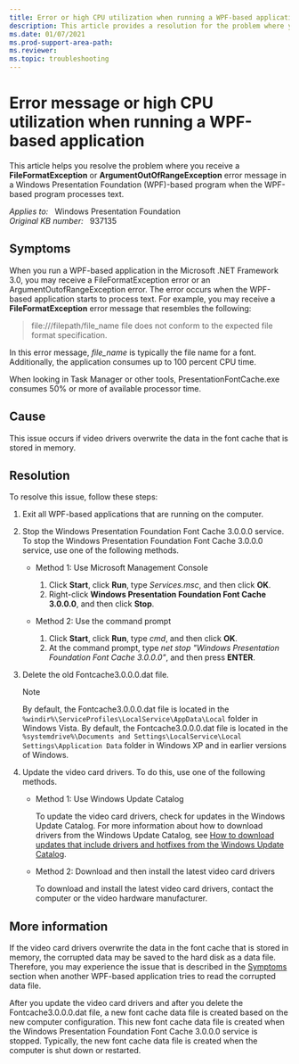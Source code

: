 ```yaml
---
title: Error or high CPU utilization when running a WPF-based application
description: This article provides a resolution for the problem where you receive a FileFormatException or ArgumentOutOfRangeException error message in a WPF-based program when the WPF-based program processes text.
ms.date: 01/07/2021
ms.prod-support-area-path:
ms.reviewer: 
ms.topic: troubleshooting
---
```

# Error message or high CPU utilization when running a WPF-based application

This article helps you resolve the problem where you receive a **FileFormatException** or **ArgumentOutOfRangeException** error message in a Windows Presentation Foundation (WPF)-based program when the WPF-based program processes text.

_Applies to:_ &nbsp; Windows Presentation Foundation  
_Original KB number:_ &nbsp; 937135

## Symptoms

When you run a WPF-based application in the Microsoft .NET Framework 3.0, you may receive a FileFormatException error or an ArgumentOutofRangeException error. The error occurs when the WPF-based application starts to process text. For example, you may receive a **FileFormatException** error message that resembles the following:

> file:///filepath/file_name file does not conform to the expected file format specification.

In this error message, *file_name* is typically the file name for a font. Additionally, the application consumes up to 100 percent CPU time.

When looking in Task Manager or other tools, PresentationFontCache.exe consumes 50% or more of available processor time.

## Cause

This issue occurs if video drivers overwrite the data in the font cache that is stored in memory.

## Resolution

To resolve this issue, follow these steps:

1. Exit all WPF-based applications that are running on the computer.
1. Stop the Windows Presentation Foundation Font Cache 3.0.0.0 service. To stop the Windows Presentation Foundation Font Cache 3.0.0.0 service, use one of the following methods.

    - Method 1: Use Microsoft Management Console
  
      1. Click **Start**, click **Run**, type *Services.msc*, and then click **OK**.
      1. Right-click **Windows Presentation Foundation Font Cache 3.0.0.0**, and then click **Stop**.
  
    - Method 2: Use the command prompt

      1. Click **Start**, click **Run**, type *cmd*, and then click **OK**.
      1. At the command prompt, type *net stop "Windows Presentation Foundation Font Cache 3.0.0.0"*, and then press **ENTER**.

1. Delete the old Fontcache3.0.0.0.dat file.

    > [!NOTE]
    > By default, the Fontcache3.0.0.0.dat file is located in the `%windir%\ServiceProfiles\LocalService\AppData\Local` folder in Windows Vista. By default, the Fontcache3.0.0.0.dat file is located in the `%systemdrive%\Documents and Settings\LocalService\Local Settings\Application Data` folder in Windows XP and in earlier versions of Windows.

1. Update the video card drivers. To do this, use one of the following methods.

    - Method 1: Use Windows Update Catalog

      To update the video card drivers, check for updates in the Windows Update Catalog. For more information about how to download drivers from the Windows Update Catalog, see [How to download updates that include drivers and hotfixes from the Windows Update Catalog](/troubleshoot/windows-client/deployment/download-updates-drivers-hotfixes-windows-update-catalog).

    - Method 2: Download and then install the latest video card drivers

      To download and install the latest video card drivers, contact the computer or the video hardware manufacturer.

## More information

If the video card drivers overwrite the data in the font cache that is stored in memory, the corrupted data may be saved to the hard disk as a data file. Therefore, you may experience the issue that is described in the [Symptoms](#symptoms) section when another WPF-based application tries to read the corrupted data file.

After you update the video card drivers and after you delete the Fontcache3.0.0.0.dat file, a new font cache data file is created based on the new computer configuration. This new font cache data file is created when the Windows Presentation Foundation Font Cache 3.0.0.0 service is stopped. Typically, the new font cache data file is created when the computer is shut down or restarted.
